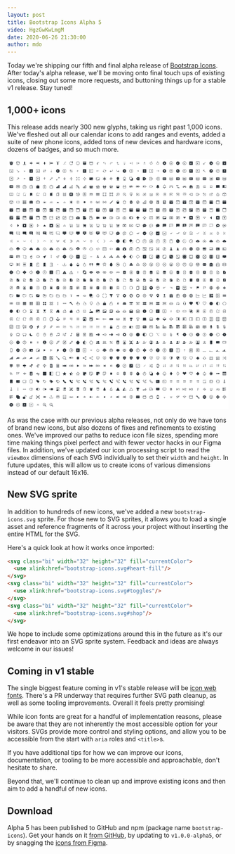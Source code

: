 ```yaml
---
layout: post
title: Bootstrap Icons Alpha 5
video: HgzGwKwLmgM
date: 2020-06-26 21:30:00
author: mdo
---
```


Today we're shipping our fifth and final alpha release of [Bootstrap Icons](https://icons.getbootstrap.com). After today's alpha release, we'll be moving onto final touch ups of existing icons, closing out some more requests, and buttoning things up for a stable v1 release. Stay tuned!

## 1,000+ icons

This release adds nearly 300 new glyphs, taking us right past 1,000 icons. We've fleshed out all our calendar icons to add ranges and events, added a suite of new phone icons, added tons of new devices and hardware icons, dozens of badges, and so much more.

[![All Bootstrap Icons](/assets/img/2020/06/bootstrap-icons-alpha5-all.png)](https://icons.getbootstrap.com)

As was the case with our previous alpha releases, not only do we have tons of brand new icons, but also dozens of fixes and refinements to existing ones. We've improved our paths to reduce icon file sizes, spending more time making things pixel perfect and with fewer vector hacks in our Figma files. In addition, we've updated our icon processing script to read the `viewBox` dimensions of each SVG individually to set their `width` and `height`. In future updates, this will allow us to create icons of various dimensions instead of our default 16x16.

## New SVG sprite

In addition to hundreds of new icons, we've added a new `bootstrap-icons.svg` sprite. For those new to SVG sprites, it allows you to load a single asset and reference fragments of it across your project without inserting the entire HTML for the SVG.

Here's a quick look at how it works once imported:

```html
<svg class="bi" width="32" height="32" fill="currentColor">
  <use xlink:href="bootstrap-icons.svg#heart-fill"/>
</svg>
<svg class="bi" width="32" height="32" fill="currentColor">
  <use xlink:href="bootstrap-icons.svg#toggles"/>
</svg>
<svg class="bi" width="32" height="32" fill="currentColor">
  <use xlink:href="bootstrap-icons.svg#shop"/>
</svg>
```

We hope to include some optimizations around this in the future as it's our first endeavor into an SVG sprite system. Feedback and ideas are always welcome in our issues!

## Coming in v1 stable

The single biggest feature coming in v1's stable release will be [icon web fonts](https://github.com/twbs/icons/pull/287). There's a PR underway that requires further SVG path cleanup, as well as some tooling improvements. Overall it feels pretty promising!

While icon fonts are great for a handful of implementation reasons, please be aware that they are not inherently the most accessible option for your visitors. SVGs provide more control and styling options, and allow you to be accessible from the start with `aria` roles and `<title>`s.

If you have additional tips for how we can improve our icons, documentation, or tooling to be more accessible and approachable, don't hesitate to share.

Beyond that, we'll continue to clean up and improve existing icons and then aim to add a handful of new icons.

## Download

Alpha 5 has been published to GitHub and npm (package name `bootstrap-icons`). Get your hands on it [from GitHub](https://github.com/twbs/icons/releases), by updating to `v1.0.0-alpha5`, or by snagging the [icons from Figma](https://www.figma.com/file/hTJtQ2MrMTeNVmYrVBqNZZ/Bootstrap-Icons-v1.0.0-alpha5).
